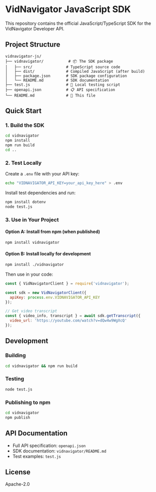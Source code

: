# VidNavigator JavaScript SDK

This repository contains the official JavaScript/TypeScript SDK for the VidNavigator Developer API.

## Project Structure

```
vidnavigator-js/
├── vidnavigator/           # 📦 The SDK package
│   ├── src/               # TypeScript source code
│   ├── dist/              # Compiled JavaScript (after build)
│   ├── package.json       # SDK package configuration
│   └── README.md          # SDK documentation
├── test.js                # 🧪 Local testing script
├── openapi.json           # 📋 API specification
└── README.md              # 📖 This file
```

## Quick Start

### 1. Build the SDK

```bash
cd vidnavigator
npm install
npm run build
cd ..
```

### 2. Test Locally

Create a `.env` file with your API key:
```bash
echo "VIDNAVIGATOR_API_KEY=your_api_key_here" > .env
```

Install test dependencies and run:
```bash
npm install dotenv
node test.js
```

### 3. Use in Your Project

#### Option A: Install from npm (when published)
```bash
npm install vidnavigator
```

#### Option B: Install locally for development
```bash
npm install ./vidnavigator
```

Then use in your code:
```js
const { VidNavigatorClient } = require('vidnavigator');

const sdk = new VidNavigatorClient({
  apiKey: process.env.VIDNAVIGATOR_API_KEY
});

// Get video transcript
const { video_info, transcript } = await sdk.getTranscript({
  video_url: 'https://youtube.com/watch?v=dQw4w9WgXcQ'
});
```

## Development

### Building
```bash
cd vidnavigator && npm run build
```

### Testing
```bash
node test.js
```

### Publishing to npm
```bash
cd vidnavigator
npm publish
```

## API Documentation

- Full API specification: `openapi.json`
- SDK documentation: `vidnavigator/README.md`
- Test examples: `test.js`

## License

Apache-2.0
